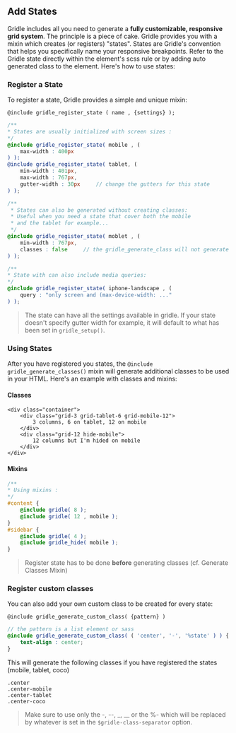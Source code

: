 Add States
--------------------

Gridle includes all you need to generate a **fully customizable, responsive grid system**.
The principle is a piece of cake. Gridle provides you with a mixin which creates (or registers) "states". States are Gridle's convention that helps you specifically name your responsive breakpoints. Refer to the Gridle state directly within the element's scss rule or by adding auto generated class to the element. Here's how to use states:

### Register a State

To register a state, Gridle provides a simple and unique mixin:

```fn
@include gridle_register_state ( name , {settings} );
```

```scss
/**
* States are usually initialized with screen sizes :
*/
@include gridle_register_state( mobile , (
	max-width : 400px
) ):
@include gridle_register_state( tablet, (
	min-width : 401px,
	max-width : 767px,
	gutter-width : 30px 	// change the gutters for this state
) );

/**
 * States can also be generated without creating classes:
 * Useful when you need a state that cover both the mobile
 * and the tablet for example...
 */
@include gridle_register_state( moblet , (
	min-width : 767px,
	classes : false		// the gridle_generate_class will not generate classes for this state
) ); 

/**
* State with can also include media queries:
*/
@include gridle_register_state( iphone-landscape , (
	query : "only screen and (max-device-width: ..."
) );
```

> The state can have all the settings available in gridle. If your state doesn't specify gutter width for example, it will default to what has been set in `gridle_setup()`.


### Using States

After you have registered you states, the `@include gridle_generate_classes()` mixin will generate additional classes to be used in your HTML. Here's an example with classes and mixins:

#### Classes

```markup
<div class="container">
	<div class="grid-3 grid-tablet-6 grid-mobile-12">
		3 columns, 6 on tablet, 12 on mobile
	</div>
	<div class="grid-12 hide-mobile">
		12 columns but I'm hided on mobile 
	</div>
</div>
```

#### Mixins

```scss
/**
* Using mixins :
*/
#content {
	@include gridle( 8 );
	@include gridle( 12 , mobile );
}
#sidebar {
	@include gridle( 4 );
	@include gridle_hide( mobile );
}
```

> Register state has to be done **before** generating classes (cf. Generate Classes Mixin)


### Register custom classes

You can also add your own custom class to be created for every state:

```fn
@include gridle_generate_custom_class( {pattern} )
```

```scss
// the pattern is a list element or sass
@include gridle_generate_custom_class( ( 'center', '-', '%state' ) ) {
	text-align : center;
}
```

This will generate the following classes if you have registered the states (mobile, tablet, coco)

```fn
.center
.center-mobile
.center-tablet
.center-coco
```

> Make sure to use only the -, --, _, __ or the %- which will be replaced by whatever is set in the `$gridle-class-separator` option.



